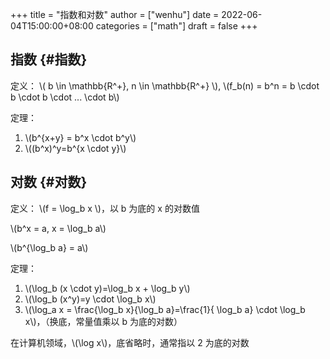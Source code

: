 +++
title = "指数和对数"
author = ["wenhu"]
date = 2022-06-04T15:00:00+08:00
categories = ["math"]
draft = false
+++

## 指数 {#指数}

定义： \\( b \in \mathbb{R^+}, n \in \mathbb{R^+} \\), \\(f\_b(n) = b^n = b \cdot b \cdot b \cdot ... \cdot b\\)

定理：

1.  \\(b^{x+y} = b^x \cdot b^y\\)
2.  \\((b^x)^y=b^{x \cdot y}\\)


## 对数 {#对数}

定义： \\(f = \log\_b x \\)，以 b 为底的 x 的对数值

\\(b^x = a, x = \log\_b a\\)

\\(b^{\log\_b a} = a\\)

定理：

1.  \\(\log\_b (x \cdot y)=\log\_b x + \log\_b y\\)
2.  \\(\log\_b (x^y)=y \cdot \log\_b x\\)
3.  \\(\log\_a x = \frac{\log\_b x}{\log\_b a}=\frac{1}{ \log\_b a} \cdot \log\_b x\\)，（换底，常量值乘以 b 为底的对数）

在计算机领域，\\(\log x\\)，底省略时，通常指以 2 为底的对数

